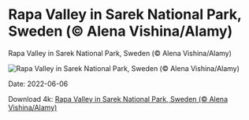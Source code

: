 # Rapa Valley in Sarek National Park, Sweden (© Alena Vishina/Alamy)

Rapa Valley in Sarek National Park, Sweden (© Alena Vishina/Alamy)

![Rapa Valley in Sarek National Park, Sweden (© Alena Vishina/Alamy)](https://bing.com/th?id=OHR.RapadalenSNP_EN-US6836173287_UHD.jpg&w=1024&h=576)

Date: 2022-06-06

Download 4k: [Rapa Valley in Sarek National Park, Sweden (© Alena Vishina/Alamy)](https://bing.com/th?id=OHR.RapadalenSNP_EN-US6836173287_UHD.jpg)

